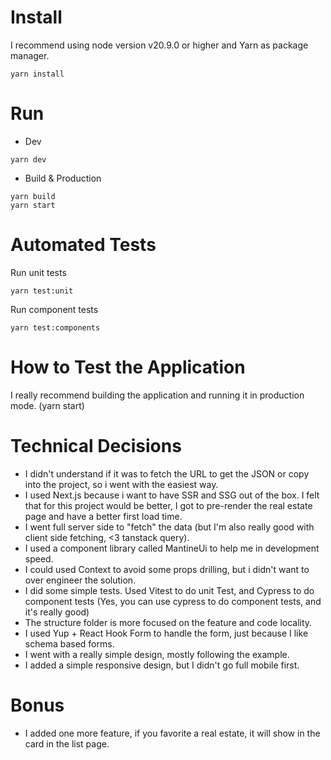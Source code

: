 # Install

I recommend using node version v20.9.0 or higher and Yarn as package manager.

```
yarn install
```

# Run

- Dev

```
yarn dev
```

- Build & Production

```
yarn build
yarn start
```

# Automated Tests

Run unit tests

```
yarn test:unit
```

Run component tests

```
yarn test:components
```

# How to Test the Application

I really recommend building the application and running it in production mode. (yarn start)

# Technical Decisions

- I didn't understand if it was to fetch the URL to get the JSON or copy into the project, so i went with the easiest way.
- I used Next.js because i want to have SSR and SSG out of the box. I felt that for this project would be better, I got to pre-render the real estate page and have a better first load time.
- I went full server side to "fetch" the data (but I'm also really good with client side fetching, <3 tanstack query).
- I used a component library called MantineUi to help me in development speed.
- I could used Context to avoid some props drilling, but i didn't want to over engineer the solution.
- I did some simple tests. Used Vitest to do unit Test, and Cypress to do component tests (Yes, you can use cypress to do component tests, and it's really good)
- The structure folder is more focused on the feature and code locality.
- I used Yup + React Hook Form to handle the form, just because I like schema based forms.
- I went with a really simple design, mostly following the example.
- I added a simple responsive design, but I didn't go full mobile first.

# Bonus

- I added one more feature, if you favorite a real estate, it will show in the card in the list page.
